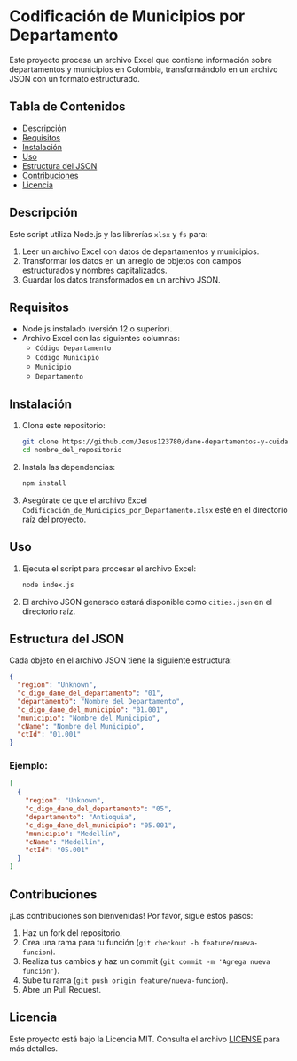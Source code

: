 # Codificación de Municipios por Departamento

Este proyecto procesa un archivo Excel que contiene información sobre departamentos y municipios en Colombia, transformándolo en un archivo JSON con un formato estructurado.

## Tabla de Contenidos
- [Descripción](#descripción)
- [Requisitos](#requisitos)
- [Instalación](#instalación)
- [Uso](#uso)
- [Estructura del JSON](#estructura-del-json)
- [Contribuciones](#contribuciones)
- [Licencia](#licencia)

## Descripción
Este script utiliza Node.js y las librerías `xlsx` y `fs` para:
1. Leer un archivo Excel con datos de departamentos y municipios.
2. Transformar los datos en un arreglo de objetos con campos estructurados y nombres capitalizados.
3. Guardar los datos transformados en un archivo JSON.

## Requisitos
- Node.js instalado (versión 12 o superior).
- Archivo Excel con las siguientes columnas:
  - `Código Departamento`
  - `Código Municipio`
  - `Municipio`
  - `Departamento`

## Instalación

1. Clona este repositorio:
   ```bash
   git clone https://github.com/Jesus123780/dane-departamentos-y-cuidades.git
   cd nombre_del_repositorio
   ```

2. Instala las dependencias:
   ```bash
   npm install
   ```

3. Asegúrate de que el archivo Excel `Codificación_de_Municipios_por_Departamento.xlsx` esté en el directorio raíz del proyecto.

## Uso

1. Ejecuta el script para procesar el archivo Excel:
   ```bash
   node index.js
   ```

2. El archivo JSON generado estará disponible como `cities.json` en el directorio raíz.

## Estructura del JSON

Cada objeto en el archivo JSON tiene la siguiente estructura:

```json
{
  "region": "Unknown",
  "c_digo_dane_del_departamento": "01",
  "departamento": "Nombre del Departamento",
  "c_digo_dane_del_municipio": "01.001",
  "municipio": "Nombre del Municipio",
  "cName": "Nombre del Municipio",
  "ctId": "01.001"
}
```

### Ejemplo:
```json
[
  {
    "region": "Unknown",
    "c_digo_dane_del_departamento": "05",
    "departamento": "Antioquia",
    "c_digo_dane_del_municipio": "05.001",
    "municipio": "Medellín",
    "cName": "Medellín",
    "ctId": "05.001"
  }
]
```

## Contribuciones

¡Las contribuciones son bienvenidas! Por favor, sigue estos pasos:
1. Haz un fork del repositorio.
2. Crea una rama para tu función (`git checkout -b feature/nueva-funcion`).
3. Realiza tus cambios y haz un commit (`git commit -m 'Agrega nueva función'`).
4. Sube tu rama (`git push origin feature/nueva-funcion`).
5. Abre un Pull Request.

## Licencia
Este proyecto está bajo la Licencia MIT. Consulta el archivo [LICENSE](LICENSE) para más detalles.
